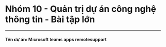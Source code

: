 # Nhóm 10 - Quản trị dự án công nghệ thông tin - Bài tập lớn

---

#### Tên dự án: Microsoft teams apps remotesupport
